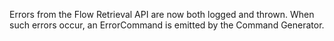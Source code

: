 Errors from the Flow Retrieval API are now both logged and thrown. When such errors occur, an ErrorCommand is emitted by the Command Generator.
